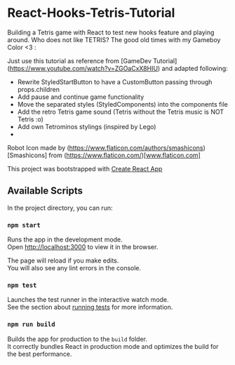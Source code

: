 # React-Hooks-Tetris-Tutorial
Building a Tetris game with React to test new hooks feature and playing around. Who does not like TETRIS? The good old times with my Gameboy Color <3 :

Just use this tutorial as reference from [GameDev Tutorial] (https://www.youtube.com/watch?v=ZGOaCxX8HIU) and adapted following:

- Rewrite StyledStartButton to have a CustomButton passing through props.children
- Add pause and continue game functionality
- Move the separated styles (StyledComponents) into the components file
- Add the retro Tetris game sound (Tetris without the Tetris music is NOT Tetris :o)
- Add own Tetrominos stylings (inspired by Lego)
- 


Robot Icon made by (https://www.flaticon.com/authors/smashicons)[Smashicons] from (https://www.flaticon.com/)[www.flaticon.com]

This project was bootstrapped with [Create React App](https://github.com/facebook/create-react-app)

## Available Scripts

In the project directory, you can run:

### `npm start`

Runs the app in the development mode.<br />
Open [http://localhost:3000](http://localhost:3000) to view it in the browser.

The page will reload if you make edits.<br />
You will also see any lint errors in the console.

### `npm test`

Launches the test runner in the interactive watch mode.<br />
See the section about [running tests](https://facebook.github.io/create-react-app/docs/running-tests) for more information.

### `npm run build`

Builds the app for production to the `build` folder.<br />
It correctly bundles React in production mode and optimizes the build for the best performance.